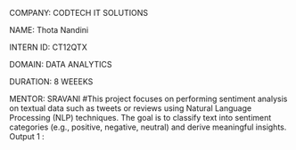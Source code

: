 COMPANY: CODTECH IT SOLUTIONS

NAME: Thota Nandini 

INTERN ID: CT12QTX

DOMAIN: DATA ANALYTICS

DURATION: 8 WEEEKS

MENTOR: SRAVANI
#This project focuses on performing sentiment analysis on textual data such as tweets or reviews using Natural Language Processing (NLP) techniques. The goal is to classify text into sentiment categories (e.g., positive, negative, neutral) and derive meaningful insights.
Output 1 : 
